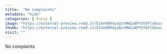 ```yaml
---
title:  "No complaints"
metadate: "hide"
categories: [ Pussy ]
image: "https://external-preview.redd.it/E1Xe9OR4yoQznMW2uNPfXYbFlUkouxFs9EHGVfLJrWA.jpg?auto=webp&s=3c9455d49cd348e6d9e76cae0a1336c81f69f803"
thumb: "https://external-preview.redd.it/E1Xe9OR4yoQznMW2uNPfXYbFlUkouxFs9EHGVfLJrWA.jpg?width=640&crop=smart&auto=webp&s=34babd8d4e6d9c3c3472e905f192e63dd780bf21"
visit: ""
---
```

No complaints
